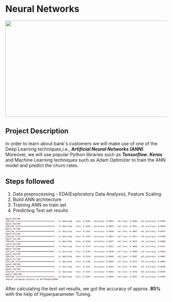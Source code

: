 # Neural Networks

<p align="center">
  <img src="https://upload.wikimedia.org/wikipedia/commons/3/3d/Neural_network.svg" width="600" height="300">
</p>


## Project Description

In order to learn about bank's customers we will make use of one of the Deep Learning techniques,i.e.,  ***Artificial Neural Networks (ANN)***. Moreover, we will use popular Python libraries such as ***Tensorflow***, ***Keras*** and Machine Learning techniques such as Adam Optimizer to train the ANN model and predict the churn rates.


## Steps followed

1. Data preprocessing - EDA(Exploratory Data Analysis), Feature Scaling
2. Build ANN architecture 
3. Training ANN on train set
4. Predicting Test set results



![imgs](imgs/train.png)



After calculating the test set results, we got the accuracy of approx. **85%** with the help of Hyperparameter Tuning. 